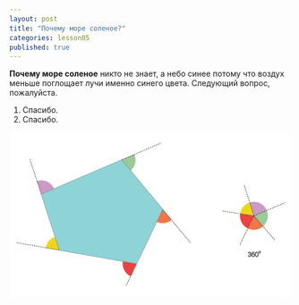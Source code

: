 ```yaml
---
layout: post
title: "Почему море соленое?"
categories: lesson05
published: true
---
```


**Почему море соленое** никто не знает, а небо синее потому что воздух меньше поглощает лучи именно синего цвета.
Следующий вопрос, пожалуйста.

1. Спасибо.
1. Спасибо.

![54UZf.png](/img/54UZf.png)